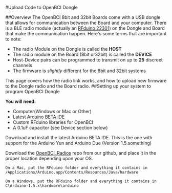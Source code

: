 #Upload Code to OpenBCI Dongle

##Overview
The OpenBCI 8bit and 32bit Boards come with a USB dongle that allows for communication between the Board and your computer. There is a BLE radio module (actually an [RFduino 22301](http://www.rfduino.com/product/rfd22301-rfduino-ble-smt/index.html)) on the Dongle and Board that make the communication happen. Here's some terms that are important to note:

* The radio Module on the Dongle is called the **HOST**
* The radio module on the Board (8bit or32bit) is called the **DEVICE**
* Host-Device pairs can be programmed to transmit on up to **25** discreet channels
* The firmware is *slightly* different for the 8bit and 32bit systems

This page covers how the radio link works, and how to upload new firmware to the Dongle radio and the Board radio. 
##Setting up your system to program OpenBCI Dongle

**You will need:**

* Computer(Windows or Mac or Other)
* Latest [Arduino BETA IDE](http://arduino.cc/en/Main/Software#toc3)
* Custom RFduino libraries for OpenBCI
* A 0.1uF capacitor (see Device section below)

Download and install the latest Arduino BETA IDE. This is the one with support for the Arduino Yun and Arduino Due (Version 1.5.something)


Download the [OpenBCI_Radios](https://github.com/OpenBCI/OpenBCI_Radios) repo from our github, and place it in the proper location depending upon your OS.

	On a Mac, put the RFduino folder and everything it contains in
	/Applications/Arduino.app/Contents/Resources/Java/hardware
	
	On a Windows, put the RFduino folder and everything it contains in 
	C\Arduino-1.5.x\hardware\arduino